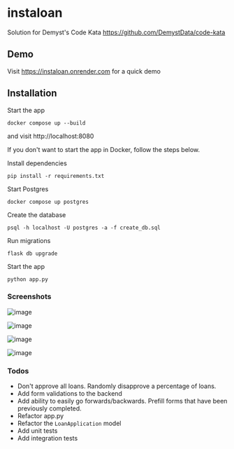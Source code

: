 # instaloan

Solution for Demyst's Code Kata https://github.com/DemystData/code-kata

## Demo

Visit https://instaloan.onrender.com for a quick demo

## Installation

Start the app

```
docker compose up --build
```

and visit http://localhost:8080

If you don't want to start the app in Docker, follow the steps below.

Install dependencies

```
pip install -r requirements.txt
```

Start Postgres

```
docker compose up postgres
```

Create the database

```
psql -h localhost -U postgres -a -f create_db.sql
```

Run migrations

```
flask db upgrade
```

Start the app

```
python app.py
```

### Screenshots

![image](https://github.com/nisanthchunduru/instaloan/assets/1789832/7445c73d-8aad-412f-9389-82c654036cd2)

![image](https://github.com/nisanthchunduru/instaloan/assets/1789832/38cfca3c-5dc9-4225-98db-8bf75bc0f7db)

![image](https://github.com/nisanthchunduru/instaloan/assets/1789832/b5656759-83b3-43e6-bee6-d4d1263bebfb)

![image](https://github.com/nisanthchunduru/instaloan/assets/1789832/c9db33f3-9ab5-4311-be86-d8ad3eaf84d0)

### Todos

- Don't approve all loans. Randomly disapprove a percentage of loans.
- Add form validations to the backend
- Add ability to easily go forwards/backwards. Prefill forms that have been previously completed.
- Refactor app.py
- Refactor the `LoanApplication` model
- Add unit tests
- Add integration tests
